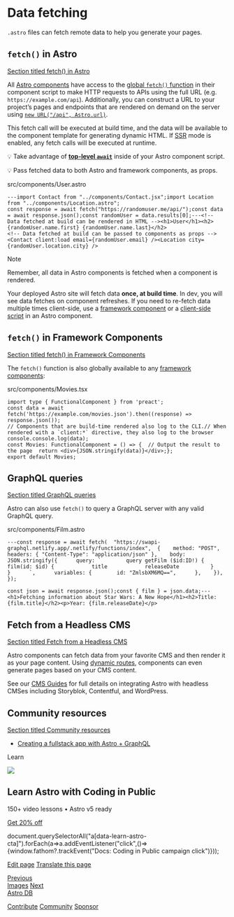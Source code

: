 Data fetching
=============

`.astro` files can fetch remote data to help you generate your pages.

`fetch()` in Astro
------------------

[Section titled fetch() in Astro](#fetch-in-astro)

All [Astro components](/en/basics/astro-components/) have access to the [global `fetch()` function](https://developer.mozilla.org/en-US/docs/Web/API/fetch) in their component script to make HTTP requests to APIs using the full URL (e.g. `https://example.com/api`). Additionally, you can construct a URL to your project’s pages and endpoints that are rendered on demand on the server using [`new URL("/api", Astro.url)`](/en/reference/api-reference/#url).

This fetch call will be executed at build time, and the data will be available to the component template for generating dynamic HTML. If [SSR](/en/guides/on-demand-rendering/) mode is enabled, any fetch calls will be executed at runtime.

💡 Take advantage of [**top-level `await`**](https://developer.mozilla.org/en-US/docs/Web/JavaScript/Reference/Operators/await#top_level_await) inside of your Astro component script.

💡 Pass fetched data to both Astro and framework components, as props.

src/components/User.astro

    ---import Contact from "../components/Contact.jsx";import Location from "../components/Location.astro";
    const response = await fetch("https://randomuser.me/api/");const data = await response.json();const randomUser = data.results[0];---<!-- Data fetched at build can be rendered in HTML --><h1>User</h1><h2>{randomUser.name.first} {randomUser.name.last}</h2>
    <!-- Data fetched at build can be passed to components as props --><Contact client:load email={randomUser.email} /><Location city={randomUser.location.city} />

Note

Remember, all data in Astro components is fetched when a component is rendered.

Your deployed Astro site will fetch data **once, at build time**. In dev, you will see data fetches on component refreshes. If you need to re-fetch data multiple times client-side, use a [framework component](/en/guides/framework-components/) or a [client-side script](/en/guides/client-side-scripts/) in an Astro component.

`fetch()` in Framework Components
---------------------------------

[Section titled fetch() in Framework Components](#fetch-in-framework-components)

The `fetch()` function is also globally available to any [framework components](/en/guides/framework-components/):

src/components/Movies.tsx

    import type { FunctionalComponent } from 'preact';
    const data = await fetch('https://example.com/movies.json').then((response) => response.json());
    // Components that are build-time rendered also log to the CLI.// When rendered with a `client:*` directive, they also log to the browser console.console.log(data);
    const Movies: FunctionalComponent = () => {  // Output the result to the page  return <div>{JSON.stringify(data)}</div>;};
    export default Movies;

GraphQL queries
---------------

[Section titled GraphQL queries](#graphql-queries)

Astro can also use `fetch()` to query a GraphQL server with any valid GraphQL query.

src/components/Film.astro

    ---const response = await fetch(  "https://swapi-graphql.netlify.app/.netlify/functions/index",  {    method: "POST",    headers: { "Content-Type": "application/json" },    body: JSON.stringify({      query: `        query getFilm ($id:ID!) {          film(id: $id) {            title            releaseDate          }        }      `,      variables: {        id: "ZmlsbXM6MQ==",      },    }),  });
    
    const json = await response.json();const { film } = json.data;---<h1>Fetching information about Star Wars: A New Hope</h1><h2>Title: {film.title}</h2><p>Year: {film.releaseDate}</p>

Fetch from a Headless CMS
-------------------------

[Section titled Fetch from a Headless CMS](#fetch-from-a-headless-cms)

Astro components can fetch data from your favorite CMS and then render it as your page content. Using [dynamic routes](/en/guides/routing/#dynamic-routes), components can even generate pages based on your CMS content.

See our [CMS Guides](/en/guides/cms/) for full details on integrating Astro with headless CMSes including Storyblok, Contentful, and WordPress.

Community resources
-------------------

[Section titled Community resources](#community-resources)

*   [Creating a fullstack app with Astro + GraphQL](https://robkendal.co.uk/blog/how-to-build-astro-site-with-graphql/)

Learn

![](/_astro/CodingInPublic.DpaYu7Qd_5sx41.webp)

Learn Astro with **Coding in Public**
-------------------------------------

150+ video lessons • Astro v5 ready

[Get 20% off](https://learnastro.dev?code=ASTRO_PROMO)

document.querySelectorAll("a\[data-learn-astro-cta\]").forEach(a=>a.addEventListener("click",()=>{window.fathom?.trackEvent("Docs: Coding in Public campaign click")}));

[Edit page](https://github.com/withastro/docs/edit/main/src/content/docs/en/guides/data-fetching.mdx) [Translate this page](https://contribute.docs.astro.build/guides/i18n/)

[Previous  
Images](/en/guides/images/) [Next  
Astro DB](/en/guides/astro-db/)

[Contribute](/en/contribute/) [Community](https://astro.build/chat) [Sponsor](https://opencollective.com/astrodotbuild)